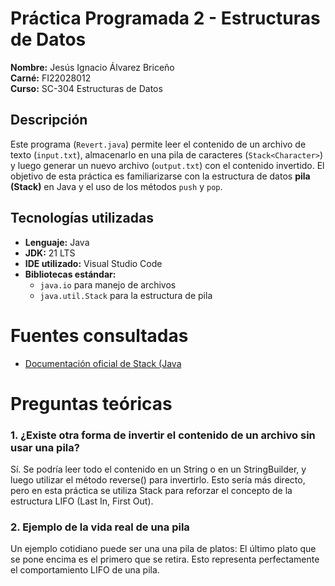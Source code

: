 # Práctica Programada 2 - Estructuras de Datos

**Nombre:** Jesús Ignacio Álvarez Briceño  
**Carné:** FI22028012  
**Curso:** SC-304 Estructuras de Datos


## Descripción

Este programa (`Revert.java`) permite leer el contenido de un archivo de texto (`input.txt`), almacenarlo en una pila de caracteres (`Stack<Character>`) y luego generar un nuevo archivo (`output.txt`) con el contenido invertido.
El objetivo de esta práctica es familiarizarse con la estructura de datos **pila (Stack)** en Java y el uso de los métodos `push` y `pop`.

## Tecnologías utilizadas

- **Lenguaje:** Java  
- **JDK:** 21 LTS  
- **IDE utilizado:** Visual Studio Code  
- **Bibliotecas estándar:**  
  - `java.io` para manejo de archivos  
  - `java.util.Stack` para la estructura de pila



# Fuentes consultadas
- [Documentación oficial de Stack (Java](https://docs.oracle.com/en/java/javase/21/docs/api/java.base/java/util/Stack.html)


# Preguntas teóricas
### 1. ¿Existe otra forma de invertir el contenido de un archivo sin usar una pila?
Sí. Se podría leer todo el contenido en un String o en un StringBuilder, y luego utilizar el método reverse() para invertirlo.
Esto sería más directo, pero en esta práctica se utiliza Stack para reforzar el concepto de la estructura LIFO (Last In, First Out).

### 2. Ejemplo de la vida real de una pila
Un ejemplo cotidiano puede ser una una pila de platos:
El último plato que se pone encima es el primero que se retira.
Esto representa perfectamente el comportamiento LIFO de una pila.
